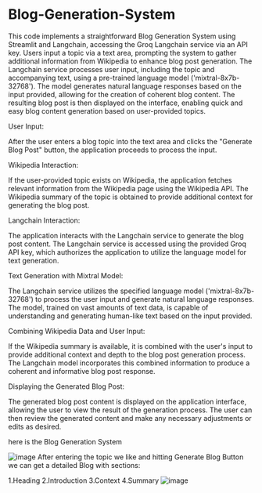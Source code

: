 # Blog-Generation-System

This code implements a straightforward Blog Generation System using Streamlit and Langchain, accessing the Groq Langchain service via an API key. Users input a topic via a text area, prompting the system to gather additional information from Wikipedia to enhance blog post generation. The Langchain service processes user input, including the topic and accompanying text, using a pre-trained language model ('mixtral-8x7b-32768'). The model generates natural language responses based on the input provided, allowing for the creation of coherent blog content. The resulting blog post is then displayed on the interface, enabling quick and easy blog content generation based on user-provided topics.


User Input:

After the user enters a blog topic into the text area and clicks the "Generate Blog Post" button, the application proceeds to process the input.

Wikipedia Interaction:

If the user-provided topic exists on Wikipedia, the application fetches relevant information from the Wikipedia page using the Wikipedia API.
The Wikipedia summary of the topic is obtained to provide additional context for generating the blog post.

Langchain Interaction:

The application interacts with the Langchain service to generate the blog post content.
The Langchain service is accessed using the provided Groq API key, which authorizes the application to utilize the language model for text generation.

Text Generation with Mixtral Model:

The Langchain service utilizes the specified language model ('mixtral-8x7b-32768') to process the user input and generate natural language responses.
The model, trained on vast amounts of text data, is capable of understanding and generating human-like text based on the input provided.

Combining Wikipedia Data and User Input:

If the Wikipedia summary is available, it is combined with the user's input to provide additional context and depth to the blog post generation process.
The Langchain model incorporates this combined information to produce a coherent and informative blog post response.

Displaying the Generated Blog Post:

The generated blog post content is displayed on the application interface, allowing the user to view the result of the generation process.
The user can then review the generated content and make any necessary adjustments or edits as desired.

here is the Blog Generation System 

![image](https://github.com/Sasitilak/Blog-Generation-System/assets/116880437/4f27562d-f869-4b24-80da-57243f307b15)
After entering the topic we like and hitting Generate Blog Button we can get a detailed Blog with sections:

1.Heading
2.Introduction
3.Context
4.Summary
![image](https://github.com/Sasitilak/Blog-Generation-System/assets/116880437/61b17cff-0331-4fff-a04e-eb380f45eb5b)

